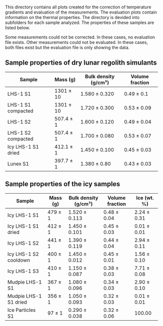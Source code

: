 This directory contains all plots created for the correction of temperature gradients and evaluation of the measurements.
The evaluation plots contain information on the thermal properties.
The directory is devided into subfolders for each sample analyzed. The properties of these samples are listed below.

Some measurements could not be corrected. In these cases, no evaluation file exists. 
Other measurements could not be evaluated. In these cases, both files exist but the evaluation file is only showing the data.

## Sample properties of dry lunar regolith simulants

| Sample               | Mass (g)          | Bulk density (g/cm³)  | Volume fraction      |
|----------------------|-------------------|-----------------------|----------------------|
| LHS-1 S1             | 1301 ± 10         | 1.580 ± 0.320         | 0.49 ± 0.1           |
| LHS-1 S1 compacted   | 1301 ± 10         | 1.720 ± 0.300         | 0.53 ± 0.09          |
| LHS-1 S2             | 507.4 ± 1         | 1.600 ± 0.120         | 0.49 ± 0.04          |
| LHS-1 S2 compacted   | 507.4 ± 1         | 1.700 ± 0.080         | 0.53 ± 0.07          |
| Icy LHS-1 S1 dried   | 412.1 ± 1         | 1.450 ± 0.100         | 0.45 ± 0.03          |
| Lunex S1             | 397.7 ± 1         | 1.380 ± 0.80          | 0.43 ± 0.03          |

## Sample properties of the icy samples

| Sample               | Mass (g)          | Bulk density (g/cm³)  | Volume fraction      | Ice (wt. %)          |
|----------------------|-------------------|-----------------------|----------------------|----------------------|
| Icy LHS-1 S1         | 479 ± 1           | 1.520 ± 0.113         | 0.48 ± 0.04          | 2.24 ± 0.31          |
| Icy LHS-1 S1 dried   | 412 ± 1           | 1.450 ± 0.101         | 0.45 ± 0.03          | 0.01 ± 0.01          |
| Icy LHS-1 S2         | 441 ± 1           | 1.390 ± 0.119         | 0.44 ± 0.04          | 2.94 ± 0.11          |
| Icy LHS-1 S2 cooldown| 400 ± 1           | 1.450 ± 0.012         | 0.45 ± 0.01          | 1.56 ± 0.10          |
| Icy LHS-1 S3         | 410 ± 1           | 1.150 ± 0.087         | 0.38 ± 0.03          | 7.71 ± 0.08          |
| Mudpie LHS-1 S1      | 367 ± 1           | 1.080 ± 0.096         | 0.34 ± 0.03          | 2.90 ± 0.10          |
| Mudpie LHS-1 S1 dried| 356 ± 1           | 1.050 ± 0.093         | 0.32 ± 0.03          | 0.01 ± 0.01          |
| Ice Particles S1     | 97 ± 1            | 0.290 ± 0.038         | 0.32 ± 0.06          | 100.00               |
